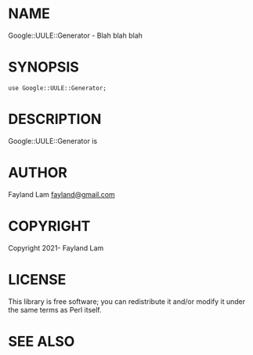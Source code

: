 # NAME

Google::UULE::Generator - Blah blah blah

# SYNOPSIS

    use Google::UULE::Generator;

# DESCRIPTION

Google::UULE::Generator is

# AUTHOR

Fayland Lam <fayland@gmail.com>

# COPYRIGHT

Copyright 2021- Fayland Lam

# LICENSE

This library is free software; you can redistribute it and/or modify
it under the same terms as Perl itself.

# SEE ALSO
